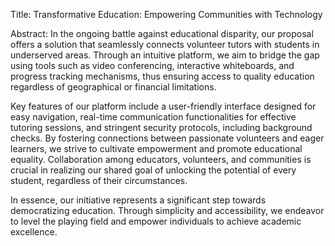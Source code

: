 Title: 
Transformative Education: Empowering Communities with Technology

Abstract:
In the ongoing battle against educational disparity, our proposal offers a solution that seamlessly connects volunteer tutors with students in underserved areas. Through an intuitive platform, we aim to bridge the gap using tools such as video conferencing, interactive whiteboards, and progress tracking mechanisms, thus ensuring access to quality education regardless of geographical or financial limitations.

Key features of our platform include a user-friendly interface designed for easy navigation, real-time communication functionalities for effective tutoring sessions, and stringent security protocols, including background checks. By fostering connections between passionate volunteers and eager learners, we strive to cultivate empowerment and promote educational equality. Collaboration among educators, volunteers, and communities is crucial in realizing our shared goal of unlocking the potential of every student, regardless of their circumstances.

In essence, our initiative represents a significant step towards democratizing education. Through simplicity and accessibility, we endeavor to level the playing field and empower individuals to achieve academic excellence.
